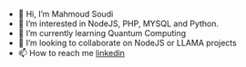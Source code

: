- 👋 Hi, I’m Mahmoud Soudi
- 👀 I’m interested in NodeJS, PHP, MYSQL and Python.
- 🌱 I’m currently learning Quantum Computing
- 💞️ I’m looking to collaborate on NodeJS or LLAMA projects
- 📫 How to reach me [linkedin](https://www.linkedin.com/in/mahmodsoudi/)

<!---
mahmoudsoudi/mahmoudsoudi is a ✨ special ✨ repository because its `README.md` (this file) appears on your GitHub profile.
You can click the Preview link to take a look at your changes.
--->
